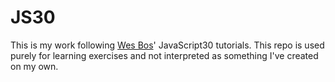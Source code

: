 # JS30
This is my work following [Wes Bos](https://javascript30.com/)' JavaScript30 tutorials. This repo is used purely for learning exercises and not interpreted as something I've created on my own.
